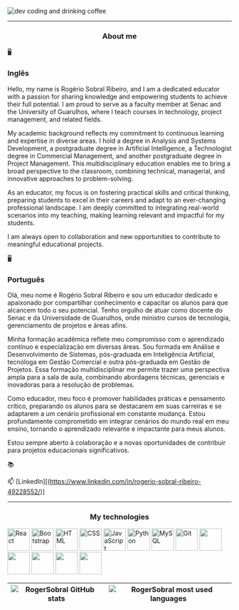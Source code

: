 ![dev coding and drinking coffee](https://media.tenor.com/8tr_CU6730MAAAAM/web-dev-website-development.gif)

---

<h3 align="center"> About me </h3>

🖥️ <h3>Inglês</h3>
Hello, my name is Rogério Sobral Ribeiro, and I am a dedicated educator with a passion for sharing knowledge and empowering students to achieve their full potential. I am proud to serve as a faculty member at Senac and the University of Guarulhos, where I teach courses in technology, project management, and related fields.

My academic background reflects my commitment to continuous learning and expertise in diverse areas. I hold a degree in Analysis and Systems Development, a postgraduate degree in Artificial Intelligence, a Technologist degree in Commercial Management, and another postgraduate degree in Project Management. This multidisciplinary education enables me to bring a broad perspective to the classroom, combining technical, managerial, and innovative approaches to problem-solving.

As an educator, my focus is on fostering practical skills and critical thinking, preparing students to excel in their careers and adapt to an ever-changing professional landscape. I am deeply committed to integrating real-world scenarios into my teaching, making learning relevant and impactful for my students.

I am always open to collaboration and new opportunities to contribute to meaningful educational projects.

🖥️ <h3>Português</h3>
Olá, meu nome é Rogério Sobral Ribeiro e sou um educador dedicado e apaixonado por compartilhar conhecimento e capacitar os alunos para que alcancem todo o seu potencial. Tenho orgulho de atuar como docente do Senac e da Universidade de Guarulhos, onde ministro cursos de tecnologia, gerenciamento de projetos e áreas afins.

Minha formação acadêmica reflete meu compromisso com o aprendizado contínuo e especialização em diversas áreas. Sou formada em Análise e Desenvolvimento de Sistemas, pós-graduada em Inteligência Artificial, tecnóloga em Gestão Comercial e outra pós-graduada em Gestão de Projetos. Essa formação multidisciplinar me permite trazer uma perspectiva ampla para a sala de aula, combinando abordagens técnicas, gerenciais e inovadoras para a resolução de problemas.

Como educador, meu foco é promover habilidades práticas e pensamento crítico, preparando os alunos para se destacarem em suas carreiras e se adaptarem a um cenário profissional em constante mudança. Estou profundamente comprometido em integrar cenários do mundo real em meu ensino, tornando o aprendizado relevante e impactante para meus alunos.

Estou sempre aberto à colaboração e a novas oportunidades de contribuir para projetos educacionais significativos.

📚 

📫 [LinkedIn][(https://www.linkedin.com/in/rogerio-sobral-ribeiro-49228552/)]

---

<h3 align="center"> My technologies </h3>

<div>
          <img src="https://cdn.jsdelivr.net/gh/devicons/devicon@latest/icons/react/react-original.svg" alt="React" width="50em" />
          <img src="https://cdn.jsdelivr.net/gh/devicons/devicon@latest/icons/bootstrap/bootstrap-original.svg" alt="Bootstrap" width="50em"/>
          <img src="https://cdn.jsdelivr.net/gh/devicons/devicon@latest/icons/html5/html5-original.svg" alt="HTML" width="50em"/>
          <img src="https://cdn.jsdelivr.net/gh/devicons/devicon@latest/icons/css3/css3-original.svg" alt="CSS" width="50em"/>
          <img src="https://cdn.jsdelivr.net/gh/devicons/devicon@latest/icons/javascript/javascript-original.svg" alt="JavaScript" width="50em"/>
          <img src="https://cdn.jsdelivr.net/gh/devicons/devicon@latest/icons/python/python-original.svg" alt="Python" width="50em" />
          <img src="https://cdn.jsdelivr.net/gh/devicons/devicon@latest/icons/mysql/mysql-original-wordmark.svg" alt="MySQL" width="50em" />
          <img src="https://cdn.jsdelivr.net/gh/devicons/devicon@latest/icons/git/git-original.svg" alt="Git" width="50em" />
          <img src="https://cdn.jsdelivr.net/gh/devicons/devicon@latest/icons/java/java-original.svg"  width="50em" />
          <img src="https://cdn.jsdelivr.net/gh/devicons/devicon@latest/icons/json/json-original.svg" width="50em" />
           <img src="https://cdn.jsdelivr.net/gh/devicons/devicon@latest/icons/nodejs/nodejs-original.svg" width="50em" />
            <img src="https://cdn.jsdelivr.net/gh/devicons/devicon@latest/icons/pandas/pandas-original.svg" width="50em" />
            <img src="https://cdn.jsdelivr.net/gh/devicons/devicon@latest/icons/numpy/numpy-original.svg" width="50em" />
          
          
          

          
          
  
</div>



| ![RogerSobral GitHub stats](https://github-readme-stats.vercel.app/api?username=RogerSobral&show_icons=true&theme=dracula) | ![RogerSobral most used languages](https://github-readme-stats.vercel.app/api/top-langs/?username=RogerSobral&layout=compact&theme=dracula&hide_border=true) |
| --- | --- |

